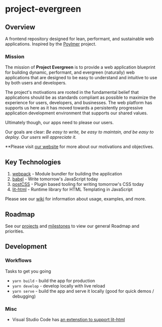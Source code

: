 # project-evergreen

## Overview
A frontend repository designed for lean, performant, and sustainable web applications. Inspired by the [Poylmer](https://www.polymer-project.org/) project.

### Mission
The mission of **Project Evergreen** is to provide a web application blueprint for building dynamic, performant, and evergreen (naturally) web applications that are designed to be easy to understand and intuitive to use by both users and developers.

The project's motivations are rooted in the fundamental belief that applications should be as standards compliant as possible to maximize the experience for users, developers, and businesses. The web platform has supports us here as it has moved towards a persistently progressive application development environment that supports our shared values.

Ultimately though, our apps need to please our users.

Our goals are clear: _Be easy to write, be easy to maintain, and be easy to deploy.  Our users will appreciate it._  

**Please visit [our website](https://project-evergreen.thegreenhouse.io/) for more about our motivations and objectives.

## Key Technologies
1. [webpack](https://webpack.js.org/) - Module bundler for building the application
1. [babel](https://babeljs.io/) - Write tomorrow's JavaScript today
1. [postCSS](http://postcss.org/) - Plugin based tooling for writing tomorrow's CSS today
1. [lit-html](https://github.com/Polymer/lit-html) - Runtime library for HTML Templating in JavaScript

Please see our [wiki](https://github.com/thegreenhouseio/project-evergreen/wiki) for information about usage, examples, and more.

## Roadmap
See our [projects](https://github.com/thegreenhouseio/project-evergreen/projects) and [milestones](https://github.com/thegreenhouseio/project-evergreen/milestones) to view our general Roadmap and priorities.

## Development

### Workflows
Tasks to get you going
- `yarn build` - build the app for production
- `yarn develop` - develop locally with live reload
- `yarn serve` - build the app and serve it locally (good for quick demos / debugging)

### Misc
- Visual Studio Code has [an extenstion to support lit-html](https://marketplace.visualstudio.com/items?itemName=bierner.lit-html)